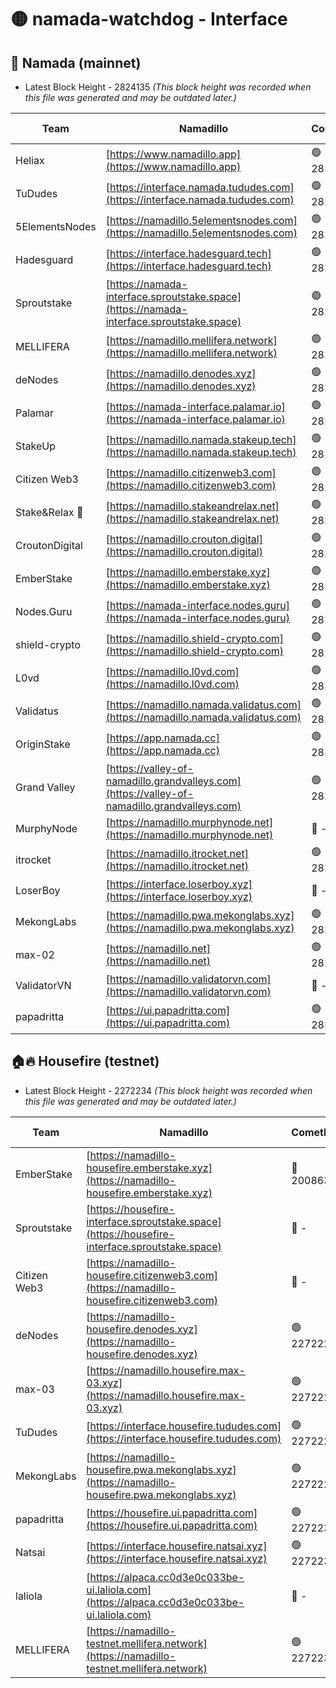 # 🟡 namada-watchdog - Interface

## 🚀 Namada (mainnet)
- Latest Block Height - 2824135 *(This block height was recorded when this file was generated and may be outdated later.)*

| Team | Namadillo | CometBFT | Indexer | MASP Indexer |
|-|-|-|-|-|
| Heliax | [https://www.namadillo.app](https://www.namadillo.app) | 🟢 2824115 | 🟢 2824115 | 🟢 2824115 |
| TuDudes | [https://interface.namada.tududes.com](https://interface.namada.tududes.com) | 🟢 2824115 | 🟢 2824115 | 🟢 2824115 |
| 5ElementsNodes | [https://namadillo.5elementsnodes.com](https://namadillo.5elementsnodes.com) | 🟢 2824116 | 🟢 2824115 | 🟢 2824115 |
| Hadesguard | [https://interface.hadesguard.tech](https://interface.hadesguard.tech) | 🟢 2824116 | 🟢 2824116 | 🟢 2824116 |
| Sproutstake | [https://namada-interface.sproutstake.space](https://namada-interface.sproutstake.space) | 🟢 2824117 | 🔴 2797937 | 🟢 2824117 |
| MELLIFERA | [https://namadillo.mellifera.network](https://namadillo.mellifera.network) | 🟢 2824118 | 🟢 2824118 | 🟢 2824118 |
| deNodes | [https://namadillo.denodes.xyz](https://namadillo.denodes.xyz) | 🟢 2824118 | 🟢 2824118 | 🟢 2824118 |
| Palamar | [https://namada-interface.palamar.io](https://namada-interface.palamar.io) | 🟢 2824119 | 🔴 2780590 | 🟢 2824119 |
| StakeUp | [https://namadillo.namada.stakeup.tech](https://namadillo.namada.stakeup.tech) | 🟢 2824120 | 🟢 2824120 | 🟢 2824120 |
| Citizen Web3 | [https://namadillo.citizenweb3.com](https://namadillo.citizenweb3.com) | 🟢 2824121 | 🟢 2824120 | 🟢 2824121 |
| Stake&Relax 🦥 | [https://namadillo.stakeandrelax.net](https://namadillo.stakeandrelax.net) | 🟢 2824121 | 🟢 2824121 | 🟢 2824121 |
| CroutonDigital | [https://namadillo.crouton.digital](https://namadillo.crouton.digital) | 🟢 2824122 | 🟢 2824122 | 🟢 2824122 |
| EmberStake | [https://namadillo.emberstake.xyz](https://namadillo.emberstake.xyz) | 🟢 2824122 | 🟢 2824122 | 🟢 2824122 |
| Nodes.Guru | [https://namada-interface.nodes.guru](https://namada-interface.nodes.guru) | 🟢 2824123 | 🔴 2780590 | 🟢 2824123 |
| shield-crypto | [https://namadillo.shield-crypto.com](https://namadillo.shield-crypto.com) | 🟢 2824124 | 🟢 2824123 | 🟢 2824123 |
| L0vd | [https://namadillo.l0vd.com](https://namadillo.l0vd.com) | 🟢 2824124 | 🟢 2824124 | 🟢 2824125 |
| Validatus | [https://namadillo.namada.validatus.com](https://namadillo.namada.validatus.com) | 🟢 2824125 | 🟢 2824125 | 🟢 2824125 |
| OriginStake | [https://app.namada.cc](https://app.namada.cc) | 🟢 2824126 | 🟢 2824126 | 🟢 2824126 |
| Grand Valley | [https://valley-of-namadillo.grandvalleys.com](https://valley-of-namadillo.grandvalleys.com) | 🟢 2824126 | 🟢 2824126 | 🟢 2824127 |
| MurphyNode | [https://namadillo.murphynode.net](https://namadillo.murphynode.net) | 🔴 - | 🔴 - | 🔴 - |
| itrocket | [https://namadillo.itrocket.net](https://namadillo.itrocket.net) | 🟢 2824129 | 🟢 2824129 | 🟢 2824129 |
| LoserBoy | [https://interface.loserboy.xyz](https://interface.loserboy.xyz) | 🔴 - | 🔴 - | 🔴 - |
| MekongLabs | [https://namadillo.pwa.mekonglabs.xyz](https://namadillo.pwa.mekonglabs.xyz) | 🟢 2824131 | 🟢 2824131 | 🟢 2824131 |
| max-02 | [https://namadillo.net](https://namadillo.net) | 🟢 2824133 | 🟢 2824132 | 🟢 2824132 |
| ValidatorVN | [https://namadillo.validatorvn.com](https://namadillo.validatorvn.com) | 🔴 - | 🔴 - | 🔴 - |
| papadritta | [https://ui.papadritta.com](https://ui.papadritta.com) | 🟢 2824135 | 🟢 2824135 | 🔴 2806794 |

## 🏠🔥 Housefire (testnet)
- Latest Block Height - 2272234 *(This block height was recorded when this file was generated and may be outdated later.)*

| Team | Namadillo | CometBFT | Indexer | MASP Indexer |
|-|-|-|-|-|
| EmberStake | [https://namadillo-housefire.emberstake.xyz](https://namadillo-housefire.emberstake.xyz) | 🔴 2008636 | 🔴 - | 🔴 - |
| Sproutstake | [https://housefire-interface.sproutstake.space](https://housefire-interface.sproutstake.space) | 🔴 - | 🔴 - | 🔴 - |
| Citizen Web3 | [https://namadillo-housefire.citizenweb3.com](https://namadillo-housefire.citizenweb3.com) | 🔴 - | 🟢 2272227 | 🟢 2272226 |
| deNodes | [https://namadillo-housefire.denodes.xyz](https://namadillo-housefire.denodes.xyz) | 🟢 2272227 | 🟢 2272227 | 🟢 2272227 |
| max-03 | [https://namadillo.housefire.max-03.xyz](https://namadillo.housefire.max-03.xyz) | 🟢 2272228 | 🔴 2167206 | 🟢 2272228 |
| TuDudes | [https://interface.housefire.tududes.com](https://interface.housefire.tududes.com) | 🟢 2272228 | 🟢 2272228 | 🟢 2272228 |
| MekongLabs | [https://namadillo-housefire.pwa.mekonglabs.xyz](https://namadillo-housefire.pwa.mekonglabs.xyz) | 🟢 2272228 | 🟢 2272228 | 🟢 2272228 |
| papadritta | [https://housefire.ui.papadritta.com](https://housefire.ui.papadritta.com) | 🟢 2272230 | 🟢 2272230 | 🔴 - |
| Natsai | [https://interface.housefire.natsai.xyz](https://interface.housefire.natsai.xyz) | 🟢 2272232 | 🟢 2272232 | 🟢 2272232 |
| laliola | [https://alpaca.cc0d3e0c033be-ui.laliola.com](https://alpaca.cc0d3e0c033be-ui.laliola.com) | 🔴 - | 🔴 - | 🔴 - |
| MELLIFERA | [https://namadillo-testnet.mellifera.network](https://namadillo-testnet.mellifera.network) | 🟢 2272234 | 🟢 2272234 | 🟢 2272234 |

